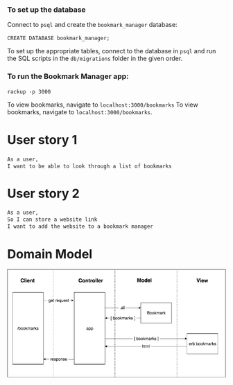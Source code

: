 ### To set up the database

Connect to `psql` and create the `bookmark_manager` database:

```
CREATE DATABASE bookmark_manager;
```

To set up the appropriate tables, connect to the database in `psql` and run the SQL scripts in the `db/migrations` folder in the given order.

### To run the Bookmark Manager app:

```
rackup -p 3000
```

To view bookmarks, navigate to `localhost:3000/bookmarks`
To view bookmarks, navigate to `localhost:3000/bookmarks`.


# User story 1

```
As a user,
I want to be able to look through a list of bookmarks
```

# User story 2

```
As a user,
So I can store a website link
I want to add the website to a bookmark manager
```

# Domain Model

![domain model](./public/images/bookmark_manager_1.png)

